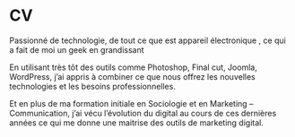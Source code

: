 # CV
Passionné de technologie, de tout ce que est appareil électronique , ce qui a fait de moi un geek en grandissant

En utilisant très tôt des outils comme Photoshop, Final cut, Joomla, WordPress, j’ai appris à combiner ce que nous offrez les nouvelles technologies et les besoins professionnelles.

Et en plus de ma formation initiale en Sociologie et en Marketing – Communication, j’ai vécu l’évolution du digital au cours de ces dernières années ce qui me donne une maitrise des outils de marketing digital.
